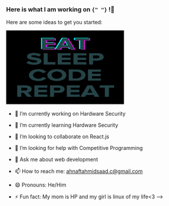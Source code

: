 ### Here is what I am working on `{" "}` !👋


Here are some ideas to get you started:
<p><img align="centre" src="https://github.com/AhnafTahmid1776/AhnafTahmid1776/blob/main/giphy.gif" width="320" height="200" /></p>

- 🔭 I’m currently working on Hardware Security
- 🌱 I’m currently learning Hardware Security
- 👯 I’m looking to collaborate on React.js
- 🤔 I’m looking for help with Competitive Programming



- 💬 Ask me about web development
- 📫 How to reach me: ahnaftahmidsaad.c@gmail.com
- 😄 Pronouns: He/Him
- ⚡ Fun fact: My mom is HP and my girl is linux of my life<3 
-->

